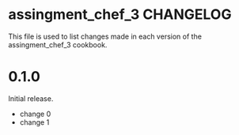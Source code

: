 # assingment_chef_3 CHANGELOG

This file is used to list changes made in each version of the assingment_chef_3 cookbook.

# 0.1.0

Initial release.

- change 0
- change 1

